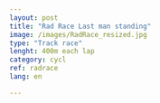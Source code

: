 ```yaml
---
layout: post
title: "Rad Race Last man standing"
image: /images/RadRace_resized.jpg
type: "Track race"
lenght: 400m each lap
category: cycl
ref: radrace
lang: en

---
```

